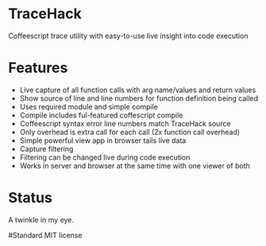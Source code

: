 TraceHack
=========

Coffeescript trace utility with easy-to-use live insight into code execution

# Features
- Live capture of all function calls with arg name/values and return values
- Show source of line and line numbers for function definition being called
- Uses required module and simple compile
- Compile includes ful-featured coffescript compile
- Coffeescript syntax error line numbers match TraceHack source
- Only overhead is extra call for each call (2x function call overhead)
- Simple powerful view app in browser tails live data
- Capture filtering
- Filtering can be changed live during code execution
- Works in server and browser at the same time with one viewer of both

# Status

A twinkle in my eye.

#Standard MIT license
